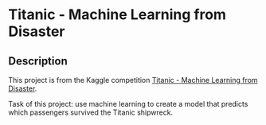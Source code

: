 # Titanic - Machine Learning from Disaster

## Description

This project is from the Kaggle competition [Titanic - Machine Learning from Disaster](https://www.kaggle.com/c/titanic).

Task of this project: use machine learning to create a model that predicts which passengers survived the Titanic shipwreck.
